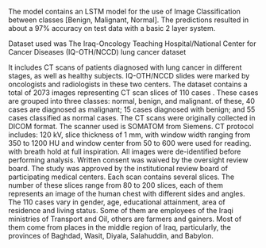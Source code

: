 The model contains an LSTM model for the use of Image Classification between classes [Benign, Malignant, Normal]. The predictions resulted in about a 97% accuracy on test data with a basic 2 layer system.

Dataset used was The Iraq-Oncology Teaching Hospital/National Center for Cancer Diseases (IQ-OTH/NCCD) lung cancer dataset

It includes CT scans of patients diagnosed with lung cancer in different stages, as well as healthy subjects. IQ-OTH/NCCD slides were marked by oncologists and radiologists in these two centers. 
The dataset contains a total of 2073 images representing CT scan slices of 110 cases . These cases are grouped into three classes: normal, benign, and malignant.
of these, 40 cases are diagnosed as malignant; 15 cases diagnosed with benign; and 55 cases classified as normal cases. The CT scans were originally collected in DICOM format. The scanner used is SOMATOM from Siemens. 
CT protocol includes: 120 kV, slice thickness of 1 mm, with window width ranging from 350 to 1200 HU and window center from 50 to 600 were used for reading. with breath hold at full inspiration. All images were de-identified before performing analysis.
 Written consent was waived by the oversight review board. The study was approved by the institutional review board of participating medical centers. 
 Each scan contains several slices. The number of these slices range from 80 to 200 slices, each of them represents an image of the human chest with different sides and angles. 
 The 110 cases vary in gender, age, educational attainment, area of residence and living status. Some of them are employees of the Iraqi ministries of Transport and Oil, others are farmers and gainers. 
 Most of them come from places in the middle region of Iraq, particularly, the provinces of Baghdad, Wasit, Diyala, Salahuddin, and Babylon.
